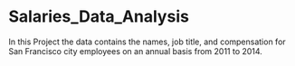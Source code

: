 # Salaries_Data_Analysis
In this Project the data contains the names, job title, and compensation for San Francisco city employees on an annual basis from 2011 to 2014.
